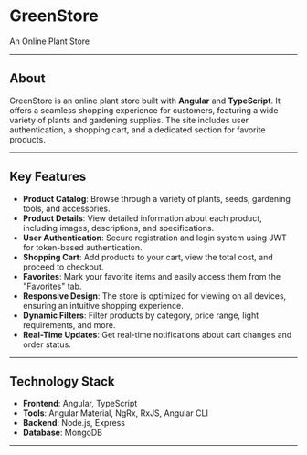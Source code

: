 # **GreenStore**  
An Online Plant Store 

---

## **About**  
GreenStore is an online plant store built with **Angular** and **TypeScript**. It offers a seamless shopping experience for customers, featuring a wide variety of plants and gardening supplies. The site includes user authentication, a shopping cart, and a dedicated section for favorite products.  

---

## **Key Features**  
- **Product Catalog**: Browse through a variety of plants, seeds, gardening tools, and accessories.  
- **Product Details**: View detailed information about each product, including images, descriptions, and specifications.  
- **User Authentication**: Secure registration and login system using JWT for token-based authentication.  
- **Shopping Cart**: Add products to your cart, view the total cost, and proceed to checkout.  
- **Favorites**: Mark your favorite items and easily access them from the "Favorites" tab.  
- **Responsive Design**: The store is optimized for viewing on all devices, ensuring an intuitive shopping experience.  
- **Dynamic Filters**: Filter products by category, price range, light requirements, and more.  
- **Real-Time Updates**: Get real-time notifications about cart changes and order status.  

---

## **Technology Stack**  
- **Frontend**: Angular, TypeScript  
- **Tools**: Angular Material, NgRx, RxJS, Angular CLI  
- **Backend**: Node.js, Express  
- **Database**: MongoDB  

---
